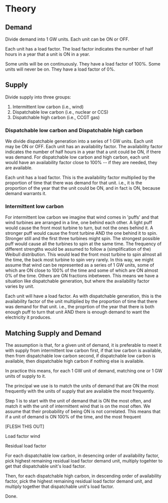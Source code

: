 # Theory


## Demand

Divide demand into 1 GW units. Each unit can be ON or OFF.

Each unit has a load factor. The load factor indicates the number of half hours in a year that a unit is ON in a year.

Some units will be on continuously. They have a load factor of 100%. Some units will never be on. They have a load factor of 0%.

## Supply

Divide supply into three groups:

1. Intermittent low carbon (i.e., wind)
2. Dispatchable low carbon (i.e., nuclear or CCS)
3. Dispatchable high carbon (i.e., CCGT gas)

### Dispatchable low carbon and Dispatchable high carbon

We divide dispatchable generation into a series of 1 GW units. Each unit may be ON or OFF.  Each unit has an availability factor. The availability factor indicates the number of half hours in a year that a unit could be ON, if there was demand. For dispatchable low carbon and high carbon, each unit would have an availability factor close to 100% -- if they are needed, they are available.

Each unit has a load factor. This is the availability factor multiplied by the proportion of time that there was demand for that unit. i.e., it is the proportion of the year that the unit could be ON, and in fact is ON, because demand warrants it.


### Intermittent low carbon

For intermittent low carbon we imagine that wind comes in 'puffs' and that wind turbines are arranged in a line, one behind each other. A light puff would cause the front most turbine to turn, but not the ones behind it. A stronger puff would cause the front turbine AND the one behind it to spin. Stronger still and the first three turbines might spin. The strongest possible puff would cause all the turbines to spin at the same time. The frequency of different strengths would be assumed to follow a (simplification of the) Weibull distribution. This would lead the front most turbine to spin almost all the time, the back most turbine to spin very rarely. In this way, we might assume that wind can be represented as a series of 1 GW units, some of which are ON close to 100% of the time and some of which are ON almost 0% of the time. Others are ON fractions inbetween. This means we have a situation like dispatchable generation, but where the availability factor varies by unit. 

Each unit will have a load factor. As with dispatchable generation, this is the availability factor of the unit multiplied by the proportion of time that there was demand for that unit. i.e., the proprtion of the year that there is both enough puff to turn that unit AND there is enough demand to want the electricity it produces.

## Matching Supply and Demand

The assumption is that, for a given unit of demand, it is preferable to meet it with supply from intermittent low carbon first, if that low carbon is available, then from dispatchable low carbon second, if dispatchable low carbon is available, then dispatchable high carbon if nothing else is available.

In practice this means, for each 1 GW unit of demand, matching one or 1 GW units of supply to it.

The principal we use is to match the units of demand that are ON the most frequently with the units of supply that are available the most frequently.

Step 1 is to start with the unit of demand that is ON the most often, and match it with the unit of intermittent wind that is on the most often. We assume that their probability of being ON is not correlated. This means that if a unit of demand is ON 100% of the time, and the most frequent 

[FLESH THIS OUT]

Load factor wind

Residual load factor

For each dispatchable low carbon, in desencing order of availability factor, pick highest remaining residual load factor demand unit, multiply togehter to get that dispatchable unit's load factor.

Then, for each dispatchable high carbon, in descending order of availability factor, pick the highest remaining residual load factor demand unit, and multiply together that dispatchable unit's load factor.

Done.

